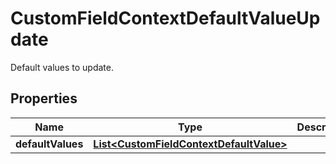 

# CustomFieldContextDefaultValueUpdate

Default values to update.

## Properties

Name | Type | Description | Notes
------------ | ------------- | ------------- | -------------
**defaultValues** | [**List&lt;CustomFieldContextDefaultValue&gt;**](CustomFieldContextDefaultValue.md) |  |  [optional]



